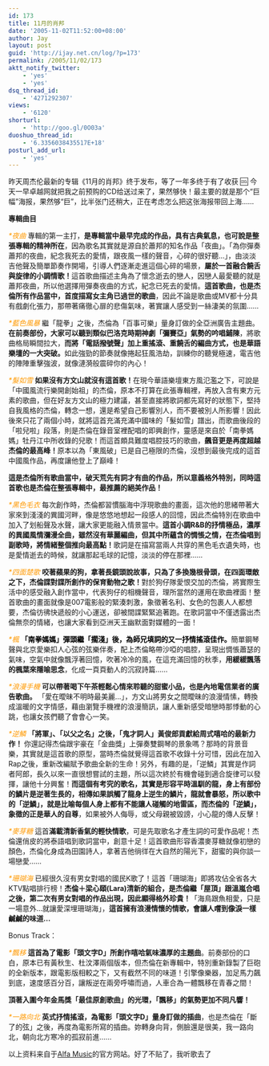 ```yaml
---
id: 173
title: 11月的肖邦
date: '2005-11-02T11:52:00+08:00'
author: Jay
layout: post
guid: 'http://ijay.net.cn/log/?p=173'
permalink: /2005/11/02/173
aktt_notify_twitter:
    - 'yes'
    - 'yes'
dsq_thread_id:
    - '4271292307'
views:
    - '6120'
shorturl:
    - 'http://goo.gl/0O03a'
duoshuo_thread_id:
    - '6.3356038435517E+18'
posturl_add_url:
    - 'yes'
---
```


昨天周杰伦最新的专辑《11月的肖邦》终于发布，等了一年多终于有了收获 :cool: 今天一早卓越网就把我之前预购的CD给送过来了，果然够快！最主要的就是那个“巨幅”海报，果然够“巨”，比半张门还稍大，正在考虑怎么把这张海报带回上海……

<strong>專輯曲目</strong>

<em><span style="color: #ff9900;">*夜曲</span></em>
專輯的第一主打，<strong>是專輯當中最早完成的作品，具有古典氣息，也可說是整張專輯的精神所在</strong>，因為歌名其實就是源自於蕭邦的知名作品「夜曲」。「為你彈奏蕭邦的夜曲，紀念我死去的愛情，跟夜風一樣的聲音，心碎的很好聽…」，由淡淡吉他聲及簡單節奏作開場，引導人們逐漸走進這個心碎的場景，<strong>屬於一首融合饒舌與旋律的小調情歌！</strong>這首歌曲描述主角為了懷念逝去的戀人，因戀人最愛聽的就是蕭邦夜曲，所以他選擇用彈奏夜曲的方式，紀念已死去的愛情。<strong>這首歌曲，也是杰倫所有作品當中，首度描寫女主角已過世的歌曲</strong>，因此不論是歌曲或MV都十分具有戲劇化張力，那帶著痛徹心扉的悲傷氣味，著實讓人感受到一絲淒美的氛圍……

<em><span style="color: #ff9900;">*藍色風暴
</span></em>繼「龍拳」之後，杰倫為「百事可樂」量身訂做的全亞洲廣告主題曲。<strong>在前奏部份，大家可以聽到類似巴洛克時期神劇「彌賽亞」氣勢的吟唱鋪陳</strong>，將歌曲格局瞬間拉大，<strong>而將「電話撥號聲」加上重搖滾、重饒舌的編曲方式，也是華語樂壇的一大突破。</strong>如此強勁的節奏就像捲起狂風浩劫，訓練你的聽覺極速，電吉他的陣陣重擊強波，就像漣漪般震碎你的內心！

<em><span style="color: #ff9900;">*髮如雪
</span></em><strong>如果沒有方文山就沒有這首歌！</strong>在現今華語樂壇東方風氾濫之下，可說是「中國風流行樂開創始祖」的杰倫，原本不打算在此張專輯裡，再放入含有東方元素的歌曲，但在好友方文山的極力建議，甚至直接將歌詞都先寫好的狀態下，堅持自我風格的杰倫，轉念一想，還是希望自己影響別人，而不要被別人所影響！因此後來只花了兩個小時，就將這首充滿充滿中國味的「髮如雪」譜出，而歌曲後段的「啦兒啦」段落，則是杰倫在錄音室裡配唱的即興創作，靈感是來自於「南拳媽媽」牡丹江中所收錄的兒歌！而這首頗具難度唱腔技巧的歌曲，<strong>飆音更是再度超越杰倫的最高峰！</strong>原本以為「東風破」已是自己極限的杰倫，沒想到最後完成的這首中國風作品，再度讓他登上了巔峰！

<strong>這是杰倫所有歌曲當中，破天荒先有詞才有曲的作品，所以意義格外特別，同時這首歌也是杰倫在整張專輯中，最推薦的絕美作品！</strong>

<em><span style="color: #ff9900;">*黑色毛衣</span></em>
每次創作時，杰倫都習慣腦海中浮現歌曲的畫面，這次他的思緒帶著大家來到淺淺的異國河畔，像是悠悠地想起一段感人的回憶，因此杰倫特別在歌曲中加入了划船聲及水聲，讓大家更能融入情景當中。<strong>這首小調R&amp;B的抒情極品，濃厚的異國風情瀰漫全曲，雖然沒有華麗編曲，但其中所蘊含的惆悵之情，在杰倫唱到副歌時，將情緒整個推向最高點！</strong>歌詞是在描寫當兩人共穿的黑色毛衣遺失時，也是愛情逝去的時候，就讓那起毛球的記憶，淡淡的停在那裡……

<span style="color: #ff9900;"><em>*四面楚歌</em></span>
<strong>咬著蘋果的狗，拿著長鏡頭說故事，只為了多換幾根骨頭，在四面環敵之下，杰倫諜對諜所創作的保育動物之歌！</strong>對於狗仔隊愛恨交加的杰倫，將實際生活中的感受融入創作當中，代表狗仔的相機聲音，理所當然的運用在歌曲裡面！整首歌曲的畫面就像是007電影般的緊湊刺激，象徵著名利、女色的包裹人人都想要，杰倫彷彿快遞般的小心運送，卻被間諜緊緊追著跑。在歌詞當中不僅透露出杰倫無奈的情緒，也讓大家看到亞洲天王幽默面對媒體的一面！

<span style="color: #ff9900;"><em>*楓
</em></span><strong><span style="color: #000000;">「南拳媽媽」彈頭繼「擱淺」後，為師兄填詞的又一抒情搖滾佳作。</span></strong>簡單鋼琴聲與北京愛樂扣人心弦的弦樂伴奏，配上杰倫略帶沙啞的唱腔，呈現出惆悵蕭瑟的氣味，空氣中就像飄浮著回憶，吹著冷冷的風，在這充滿回憶的秋季，<strong>用緩緩飄落的楓葉來隱喻思念</strong>，化成一頁頁動人的沉寂詩篇……

<span style="color: #ff9900;"><em>*浪漫手機</em></span>
<strong>可以帶著喝下午茶輕鬆心情來聆聽的甜蜜小品，也是內地電信業者的廣告歌曲。
</strong>「愛在曖昧不明時最美麗…」，方文山將男女之間曖昧的浪漫情愫，轉換成溫暖的文字情感，藉由瀏覽手機裡的浪漫簡訊，讓人重新感受暗戀時那悸動的心跳，也讓女孩們聽了會會心一笑。

<span style="color: #ff9900;"><em>*逆鱗
</em></span><strong>「將軍」、「以父之名」之後，「鬼才詞人」黃俊郎貢獻給周式嘻哈的最新力作！
</strong>你還記得杰倫跟宇豪在「金曲獎」上彈奏雙鋼琴的景象嗎？那時的背景音樂，其實就是這首歌的原型，當時杰倫就覺得這首歌不收錄十分可惜，因此在加入Rap之後，重新改編賦予歌曲全新的生命！另外，有趣的是，「逆鱗」其實是作詞者阿郎，長久以來一直很想嘗試的主題，所以這次終於有機會碰到適合旋律可以發揮，讓他十分興奮！<strong>而這個有考究的歌名，其實是形容平時溫馴的龍，身上有部份的鱗片是逆著生長的，相傳如果誤觸了龍身上逆生的鱗片，龍就會暴怒，所以歌中的「逆鱗」，就是比喻每個人身上都有不能讓人碰觸的地雷區，而杰倫的「逆鱗」，象徵的正是華人的自尊</strong>，如果被外人侮辱，或父母親被毀謗，小心龍的傳人反擊！

<span style="color: #ff9900;"><em>*麥芽糖
</em></span>這首<strong>滿載清新香氣的輕快情歌</strong>，可是先取歌名才產生詞的可愛作品呢！杰倫還俏皮的將泰語唱到歌詞當中，創意十足！這首歌曲形容香濃麥芽糖就像初戀的顏色，杰倫化身成為田園詩人，拿著吉他徜徉在大自然的陽光下，甜蜜的與你談一場戀愛……

<span style="color: #ff9900;"><em>*珊瑚海
</em></span>已經很久沒有男女對唱的國民K歌了！這首「珊瑚海」即將攻佔全省各大KTV點唱排行榜！<strong>杰倫＋梁心頤(Lara)清新的組合，是杰倫繼「屋頂」跟溫嵐合唱之後，第二次有男女對唱的作品出現，因此顯得格外珍貴！</strong>「海鳥跟魚相愛，只是一場意外…就讓愛深埋珊瑚海」，<strong>這首擁有浪漫情懷的情歌，會讓人嚐到像淚一樣鹹鹹的味道…</strong>

Bonus Track：

<span style="color: #ff9900;"><em>*飄移
</em></span><strong>這首為了電影「頭文字D」所創作嘻哈氣味濃厚的主題曲</strong>。前奏部份的口白，原本已有黃秋生、杜汶澤兩個版本，但杰倫在新專輯中，特別重新錄製了巨砲的全新版本，跟電影版相較之下，又有截然不同的味道！引擎像樂器，加足馬力飆到底，速度感百分百，讓叛逆在兩旁呼嘯而過，人車合為一體飄移在青春之間！

<strong>頂著入圍今年金馬獎「最佳原創歌曲」的光環，「飄移」的氣勢更加不同凡響！</strong>

<em><span style="color: #ff9900;">*一路向北</span></em>
<strong>英式抒情搖滾，為電影「頭文字D」量身訂做的插曲</strong>，也是杰倫在「斷了的弦」之後，再度為電影所寫的插曲。妳轉身向背，側臉還是很美，我一路向北，朝向北方寒冷的孤寂前進……

以上资料来自于<a href="https://www.facebook.com/alfamusic2014/jay/albumb.htm">Alfa Music</a>的官方网站。好了不贴了，我听歌去了